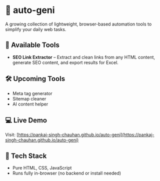 # 🧠 auto-geni
A growing collection of lightweight, browser-based automation tools to simplify your daily web tasks.

## 🚀 Available Tools
- **SEO Link Extractor** – Extract and clean links from any HTML content, generate SEO content, and export results for Excel.

## 🛠 Upcoming Tools
- Meta tag generator
- Sitemap cleaner
- AI content helper

## 💻 Live Demo
Visit: [https://pankaj-singh-chauhan.github.io/auto-geni](https://pankaj-singh-chauhan.github.io/auto-geni)

## 🧩 Tech Stack
- Pure HTML, CSS, JavaScript
- Runs fully in-browser (no backend or install needed)
